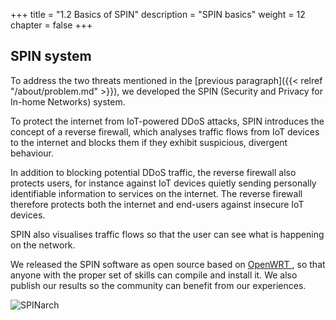 +++
title = "1.2 Basics of SPIN"
description = "SPIN basics"
weight = 12
chapter = false
+++

## SPIN system
To address the two threats mentioned in the [previous paragraph]({{< relref "/about/problem.md" >}}), we developed the SPIN (Security and Privacy for In-home Networks) system. 

To protect the internet from IoT-powered DDoS attacks, SPIN introduces the concept of a reverse firewall, which analyses traffic flows from IoT devices to the internet and blocks them if they exhibit suspicious, divergent behaviour. 

In addition to blocking potential DDoS traffic, the reverse firewall also protects users, for instance against IoT devices quietly sending personally identifiable information to services on the internet. The reverse firewall therefore protects both the internet and end-users against insecure IoT devices.

SPIN also visualises traffic flows so that the user can see what is happening on the network.

We released the SPIN software as open source based on [OpenWRT <i class='fa fa-link'></i>](https://openwrt.org/ "OpenWRT website"), so that anyone with the proper set of skills can compile and install it. We also publish our results so the community can benefit from our experiences.

![SPINarch](/images/SPIN_Architecture.png "SPIN architecture")